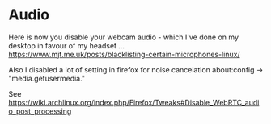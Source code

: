 # Audio

Here is now you disable your webcam audio - which I've done on my desktop in favour of my headset ... https://www.mjt.me.uk/posts/blacklisting-certain-microphones-linux/

Also I disabled a lot of setting in firefox for noise cancelation  about:config -> "media.getusermedia."

See https://wiki.archlinux.org/index.php/Firefox/Tweaks#Disable_WebRTC_audio_post_processing
